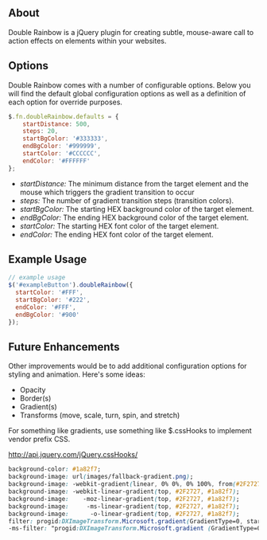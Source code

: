 ## About ##

Double Rainbow is a jQuery plugin for creating subtle, mouse-aware call to action effects on elements within your websites.

## Options ##

Double Rainbow comes with a number of configurable options. Below you will find the default global configuration options as well as a definition of each option for override purposes.

```js
$.fn.doubleRainbow.defaults = {
    startDistance: 500,
    steps: 20,
    startBgColor: '#333333',
    endBgColor: '#999999',
    startColor: '#CCCCCC',
    endColor: '#FFFFFF'
};
```

* *startDistance:* The minimum distance from the target element and the mouse which triggers the gradient transition to occur
* *steps:* The number of gradient transition steps (transition colors).
* *startBgColor:* The starting HEX background color of the target element.
* *endBgColor:* The ending HEX background color of the target element.
* *startColor:* The starting HEX font color of the target element.
* *endColor:* The ending HEX font color of the target element.

## Example Usage ##

```javascript
// example usage
$('#exampleButton').doubleRainbow({
  startColor: '#FFF',
  startBgColor: '#222',
  endColor: '#FFF',
  endBgColor: '#900'
});
```

## Future Enhancements ##

Other improvements would be to add additional configuration options for styling and animation. Here's some ideas:

* Opacity
* Border(s)
* Gradient(s)
* Transforms (move, scale, turn, spin, and stretch)

For something like gradients, use something like $.cssHooks to implement vendor prefix CSS.

http://api.jquery.com/jQuery.cssHooks/

```css
background-color: #1a82f7;
background-image: url(images/fallback-gradient.png);
background-image: -webkit-gradient(linear, 0% 0%, 0% 100%, from(#2F2727), to(#1a82f7));
background-image: -webkit-linear-gradient(top, #2F2727, #1a82f7);
background-image:    -moz-linear-gradient(top, #2F2727, #1a82f7);
background-image:     -ms-linear-gradient(top, #2F2727, #1a82f7);
background-image:      -o-linear-gradient(top, #2F2727, #1a82f7);
filter: progid:DXImageTransform.Microsoft.gradient(GradientType=0, startColorstr=#1471da, endColorstr=#1C85FB);
-ms-filter: "progid:DXImageTransform.Microsoft.gradient (GradientType=0, startColorstr=#1471da, endColorstr=#1C85FB)";
```
